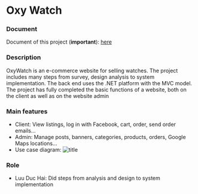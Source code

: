 # Oxy Watch

### Document
Document of this project (**important**): [here](https://drive.google.com/file/d/1K3FmA6F8c9mxlSGtEUV2A0F5SIsJ0OGa/view?usp=sharing)

### Description
OxyWatch is an e-commerce website for selling watches. The project includes many steps from survey, design analysis to system implementation. The back end uses the .NET platform with the MVC model. The project has fully completed the basic functions of a website, both on the client as well as on the website admin

### Main features
- Client: View listings, log in with Facebook, cart, order, send order emails...
- Admin: Manage posts, banners, categories, products, orders, Google Maps locations...
- Use case diagram:
  ![title](https://res.cloudinary.com/dmjsmmt3h/image/upload/v1711948655/u4jaykzqtxmetuudpqnt.png)

### Role
- Luu Duc Hai: Did steps from analysis and design to system implementation

